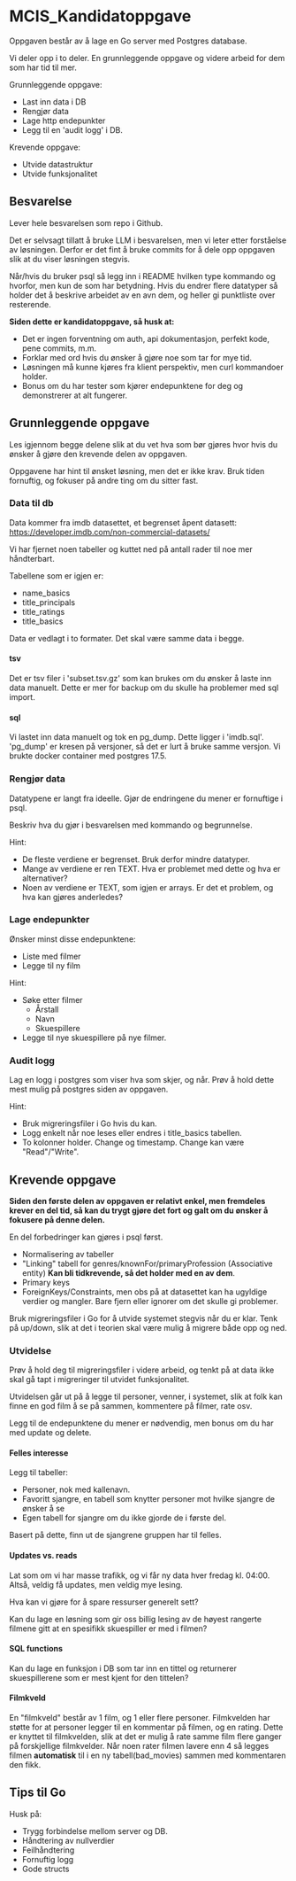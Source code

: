 # MCIS_Kandidatoppgave

Oppgaven består av å lage en Go server med Postgres database. 

Vi deler opp i to deler. En grunnleggende oppgave og videre arbeid for dem som har tid til mer. 

Grunnleggende oppgave: 
- Last inn data i DB
- Rengjør data
- Lage http endepunkter
- Legg til en 'audit logg' i DB.

Krevende oppgave:
- Utvide datastruktur
- Utvide funksjonalitet

## Besvarelse
Lever hele besvarelsen som repo i Github. 

Det er selvsagt tillatt å bruke LLM i besvarelsen, men vi leter etter forståelse av løsningen. 
Derfor er det fint å bruke commits for å dele opp oppgaven slik at du viser løsningen stegvis. 

Når/hvis du bruker psql så legg inn i README hvilken type kommando og hvorfor, men kun de som har betydning. 
Hvis du endrer flere datatyper så holder det å beskrive arbeidet av en avn dem, og heller gi punktliste over resterende. 

**Siden dette er kandidatoppgave, så husk at:**
- Det er ingen forventning om auth, api dokumentasjon, perfekt kode, pene commits, m.m. 
- Forklar med ord hvis du ønsker å gjøre noe som tar for mye tid.
- Løsningen må kunne kjøres fra klient perspektiv, men curl kommandoer holder.
- Bonus om du har tester som kjører endepunktene for deg og demonstrerer at alt fungerer. 

## Grunnleggende oppgave

Les igjennom begge delene slik at du vet hva som bør gjøres hvor hvis du ønsker å gjøre den krevende delen av oppgaven. 

Oppgavene har hint til ønsket løsning, men det er ikke krav. Bruk tiden fornuftig, og fokuser på andre ting om du sitter fast. 

### Data til db

Data kommer fra imdb datasettet, et begrenset åpent datasett: 
https://developer.imdb.com/non-commercial-datasets/

Vi har fjernet noen tabeller og kuttet ned på antall rader til noe mer håndterbart. 

Tabellene som er igjen er:
- name_basics
- title_principals
- title_ratings
- title_basics

Data er vedlagt i to formater. Det skal være samme data i begge. 

#### tsv
Det er tsv filer i 'subset.tsv.gz' som kan brukes om du ønsker å laste inn data manuelt. 
Dette er mer for backup om du skulle ha problemer med sql import.

#### sql
Vi lastet inn data manuelt og tok en pg_dump. Dette ligger i 'imdb.sql'. 
'pg_dump' er kresen på versjoner, så det er lurt å bruke samme versjon. 
Vi brukte docker container med postgres 17.5. 


### Rengjør data

Datatypene er langt fra ideelle. Gjør de endringene du mener er fornuftige i psql. 

Beskriv hva du gjør i besvarelsen med kommando og begrunnelse. 

Hint: 
- De fleste verdiene er begrenset. Bruk derfor mindre datatyper.
- Mange av verdiene er ren TEXT. Hva er problemet med dette og hva er alternativer?
- Noen av verdiene er TEXT, som igjen er arrays. Er det et problem, og hva kan gjøres anderledes? 

### Lage endepunkter

Ønsker minst disse endepunktene:
- Liste med filmer
- Legge til ny film

Hint: 
- Søke etter filmer
  - Årstall
  - Navn
  - Skuespillere
- Legge til nye skuespillere på nye filmer.

### Audit logg
Lag en logg i postgres som viser hva som skjer, og når. 
Prøv å hold dette mest mulig på postgres siden av oppgaven. 

Hint: 
- Bruk migreringsfiler i Go hvis du kan.
- Logg enkelt når noe leses eller endres i title_basics tabellen. 
- To kolonner holder. Change og timestamp. Change kan være "Read"/"Write". 

## Krevende oppgave

**Siden den første delen av oppgaven er relativt enkel, men fremdeles krever en del tid, så kan du trygt gjøre det fort og galt om du ønsker å fokusere på denne delen.**

En del forbedringer kan gjøres i psql først. 
- Normalisering av tabeller
- "Linking" tabell for genres/knownFor/primaryProfession (Associative entity) **Kan bli tidkrevende, så det holder med en av dem**. 
- Primary keys
- ForeignKeys/Constraints, men obs på at datasettet kan ha ugyldige verdier og mangler. Bare fjern eller ignorer om det skulle gi problemer. 

Bruk migreringsfiler i Go for å utvide systemet stegvis når du er klar. Tenk på up/down, slik at det i teorien skal være mulig å migrere både opp og ned. 



### Utvidelse

Prøv å hold deg til migreringsfiler i videre arbeid, og tenkt på at data ikke skal gå tapt i migreringer til utvidet funksjonalitet. 

Utvidelsen går ut på å legge til personer, venner, i systemet, slik at folk kan finne en god film å se på sammen, kommentere på filmer, rate osv. 

Legg til de endepunktene du mener er nødvendig, men bonus om du har med update og delete. 

#### Felles interesse

Legg til tabeller: 
- Personer, nok med kallenavn.
- Favoritt sjangre, en tabell som knytter personer mot hvilke sjangre de ønsker å se
- Egen tabell for sjangre om du ikke gjorde de i første del.

Basert på dette, finn ut de sjangrene gruppen har til felles. 

#### Updates vs. reads

Lat som om vi har masse trafikk, og vi får ny data hver fredag kl. 04:00. 
Altså, veldig få updates, men veldig mye lesing. 

Hva kan vi gjøre for å spare ressurser generelt sett?

Kan du lage en løsning som gir oss billig lesing av de høyest rangerte filmene gitt at en spesifikk skuespiller er med i filmen?

#### SQL functions
Kan du lage en funksjon i DB som tar inn en tittel og returnerer skuespillerene som er mest kjent for den tittelen?


#### Filmkveld
En "filmkveld" består av 1 film, og 1 eller flere personer. 
Filmkvelden har støtte for at personer legger til en kommentar på filmen, og en rating. Dette er knyttet til filmkvelden, slik at det er mulig å rate samme film flere ganger på forskjellige filmkvelder. 
Når noen rater filmen lavere enn 4 så legges filmen **automatisk** til i en ny tabell(bad_movies) sammen med kommentaren den fikk. 


## Tips til Go

Husk på: 
- Trygg forbindelse mellom server og DB.
- Håndtering av nullverdier
- Feilhåndtering
- Fornuftig logg
- Gode structs

